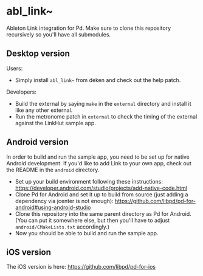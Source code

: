 # abl_link~

Ableton Link integration for Pd. Make sure to clone this repository recursively so you'll have all submodules.

## Desktop version

Users:

* Simply install `abl_link~` from deken and check out the help patch.

Developers:

* Build the external by saying `make` in the `external` directory and install it like any other external.
* Run the metronome patch in `external` to check the timing of the external against the LinkHut sample app.

## Android version

In order to build and run the sample app, you need to be set up for native
Android development. If you'd like to add Link to your own app, check out the
README in the `android` directory.

* Set up your build environment following these instructions: https://developer.android.com/studio/projects/add-native-code.html
* Clone Pd for Android and set it up to build from source (just adding a dependency via jcenter is not enough): https://github.com/libpd/pd-for-android#using-android-studio
* Clone this repository into the same parent directory as Pd for Android. (You can put it somewhere else, but then you'll have to adjust `android/CMakeLists.txt` accordingly.)
* Now you should be able to build and run the sample app.

## iOS version

The iOS version is here: https://github.com/libpd/pd-for-ios
